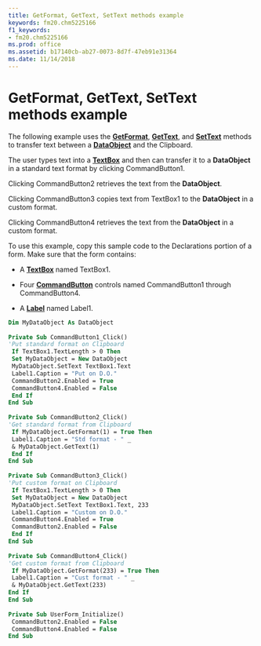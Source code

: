 ```yaml
---
title: GetFormat, GetText, SetText methods example
keywords: fm20.chm5225166
f1_keywords:
- fm20.chm5225166
ms.prod: office
ms.assetid: b17140cb-ab27-0073-8d7f-47eb91e31364
ms.date: 11/14/2018
---
```



# GetFormat, GetText, SetText methods example

The following example uses the **[GetFormat](getformat-method.md)**, **[GetText](gettext-method-microsoft-forms.md)**, and **[SetText](settext-method.md)** methods to transfer text between a **[DataObject](dataobject-object.md)** and the Clipboard.

The user types text into a **[TextBox](textbox-control.md)** and then can transfer it to a **DataObject** in a standard text format by clicking CommandButton1. 

Clicking CommandButton2 retrieves the text from the **DataObject**. 

Clicking CommandButton3 copies text from TextBox1 to the **DataObject** in a custom format. 

Clicking CommandButton4 retrieves the text from the **DataObject** in a custom format.

To use this example, copy this sample code to the Declarations portion of a form. Make sure that the form contains:

- A **[TextBox](textbox-control.md)** named TextBox1.
    
- Four **[CommandButton](commandbutton-control.md)** controls named CommandButton1 through CommandButton4.
    
- A **[Label](label-control.md)** named Label1.
    

```vb
Dim MyDataObject As DataObject 
 
Private Sub CommandButton1_Click() 
'Put standard format on Clipboard 
 If TextBox1.TextLength > 0 Then 
 Set MyDataObject = New DataObject 
 MyDataObject.SetText TextBox1.Text 
 Label1.Caption = "Put on D.O." 
 CommandButton2.Enabled = True 
 CommandButton4.Enabled = False 
 End If 
End Sub 
 
Private Sub CommandButton2_Click() 
'Get standard format from Clipboard 
 If MyDataObject.GetFormat(1) = True Then 
 Label1.Caption = "Std format - " _ 
 & MyDataObject.GetText(1) 
 End If 
End Sub 
 
Private Sub CommandButton3_Click() 
'Put custom format on Clipboard 
 If TextBox1.TextLength > 0 Then 
 Set MyDataObject = New DataObject 
 MyDataObject.SetText TextBox1.Text, 233 
 Label1.Caption = "Custom on D.O." 
 CommandButton4.Enabled = True 
 CommandButton2.Enabled = False 
 End If 
End Sub 
 
Private Sub CommandButton4_Click() 
'Get custom format from Clipboard 
 If MyDataObject.GetFormat(233) = True Then 
 Label1.Caption = "Cust format - " _ 
 & MyDataObject.GetText(233) 
End If 
End Sub 
 
Private Sub UserForm_Initialize() 
 CommandButton2.Enabled = False 
 CommandButton4.Enabled = False 
End Sub
```


